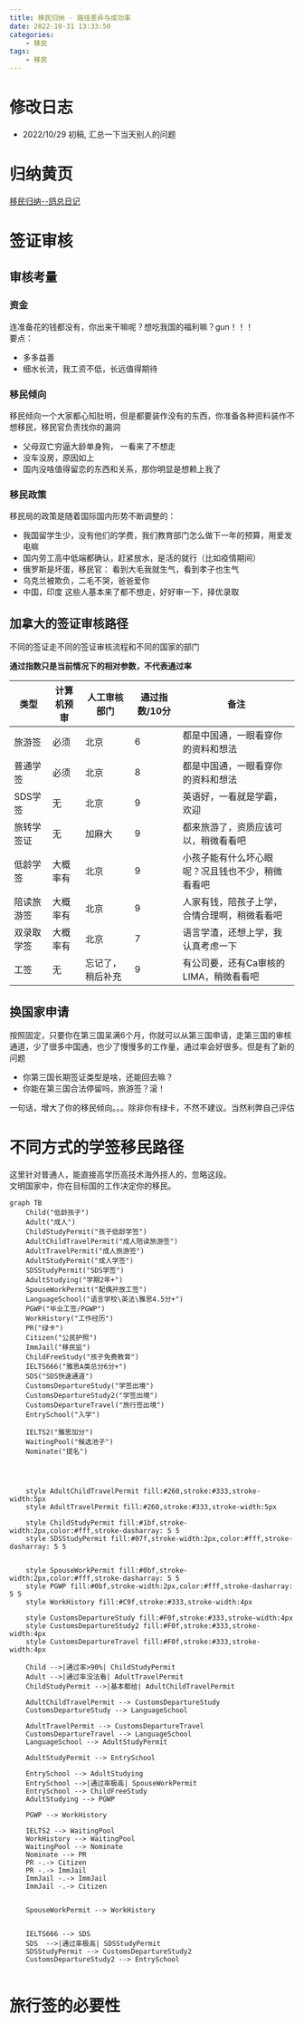 ```yaml
---
title: 移民归纳 - 路径差异与成功率
date: 2022-10-31 13:33:50
categories:
    - 移民
tags:
    - 移民
---
```

<!-- toc -->

# 修改日志
* 2022/10/29 初稿, 汇总一下当天别人的问题

# 归纳黄页
[移民归纳--鸽总日记](/2022/10/28/imm-geziwang-roadmap/)


# 签证审核

## 审核考量


### 资金
连准备花的钱都没有，你出来干嘛呢？想吃我国的福利嘛？gun！！！  
要点：
- 多多益善
- 细水长流，我工资不低，长远值得期待

### 移民倾向
移民倾向一个大家都心知肚明，但是都要装作没有的东西，你准备各种资料装作不想移民，移民官负责找你的漏洞
- 父母双亡穷逼大龄单身狗， 一看来了不想走
- 没车没房，原因如上
- 国内没啥值得留恋的东西和关系，那你明显是想赖上我了

### 移民政策
移民局的政策是随着国际国内形势不断调整的：

- 我国留学生少，没有他们的学费，我们教育部门怎么做下一年的预算，用爱发电嘛
- 国内劳工高中低端都确认，赶紧放水，是活的就行（比如疫情期间）
- 俄罗斯是坏蛋，移民官： 看到大毛我就生气，看到孝子也生气
- 乌克兰被欺负，二毛不哭，爸爸爱你
- 中国，印度 这些人基本来了都不想走，好好审一下，择优录取


## 加拿大的签证审核路径

不同的签证走不同的签证审核流程和不同的国家的部门

**通过指数只是当前情况下的相对参数，不代表通过率**

| 类型 | 计算机预审 | 人工审核部门 | 通过指数/10分 | 备注 |
| --- | --- | --- | --- | ---|
| 旅游签 | 必须 | 北京 | 6 |都是中国通，一眼看穿你的资料和想法 |
| 普通学签 | 必须 | 北京 | 8 |都是中国通，一眼看穿你的资料和想法 |
| SDS学签 | 无 | 北京 | 9 | 英语好，一看就是学霸，欢迎 |
| 旅转学签证 | 无 | 加麻大 | 9 | 都来旅游了，资质应该可以，稍微看看吧 |
| 低龄学签 | 大概率有 | 北京 | 9 |小孩子能有什么坏心眼呢？况且钱也不少，稍微看看吧 |
| 陪读旅游签 | 大概率有 | 北京 | 9 |人家有钱，陪孩子上学，合情合理啊，稍微看看吧 |
| 双录取学签 | 大概率有 | 北京 | 7 |语言学渣，还想上学，我认真考虑一下 |
| 工签 | 无 | 忘记了，稍后补充 | 9 |有公司要，还有Ca审核的LIMA，稍微看看吧 |


## 换国家申请
按照固定，只要你在第三国呆满6个月，你就可以从第三国申请，走第三国的审核通道，少了很多中国通，也少了慢慢多的工作量，通过率会好很多。但是有了新的问题

- 你第三国长期签证类型是啥，还能回去嘛？
- 你能在第三国合法停留吗，旅游签？滚！


一句话，增大了你的移民倾向。。。除非你有绿卡，不然不建议。当然利弊自己评估



# 不同方式的学签移民路径
这里针对普通人，能直接高学历高技术海外捞人的，忽略这段。  
文明国家中，你在目标国的工作决定你的移民。
```mermaid
graph TB
    Child("低龄孩子")
    Adult("成人")
    ChildStudyPermit("孩子低龄学签")
    AdultChildTravelPermit("成人陪读旅游签")
    AdultTravelPermit("成人旅游签")
    AdultStudyPermit("成人学签")
    SDSStudyPermit("SDS学签")
    AdultStudying("学期2年+")
    SpouseWorkPermit("配偶开放工签")
    LanguageSchool("语言学校\英法\雅思4.5分+")
    PGWP("毕业工签/PGWP")
    WorkHistory("工作经历")
    PR("绿卡")
    Citizen("公民护照")
    ImmJail("移民监")
    ChildFreeStudy("孩子免费教育")
    IELTS666("雅思A类总分6分+")
    SDS("SDS快速通道")
    CustomsDepartureStudy("学签出境")
    CustomsDepartureStudy2("学签出境")
    CustomsDepartureTravel("旅行签出境")
    EntrySchool("入学")

    IELTS2("雅思加分")
    WaitingPool("候选池子")
    Nominate("提名")




    style AdultChildTravelPermit fill:#260,stroke:#333,stroke-width:5px
    style AdultTravelPermit fill:#260,stroke:#333,stroke-width:5px

    style ChildStudyPermit fill:#1bf,stroke-width:2px,color:#fff,stroke-dasharray: 5 5
    style SDSStudyPermit fill:#07f,stroke-width:2px,color:#fff,stroke-dasharray: 5 5


    style SpouseWorkPermit fill:#0bf,stroke-width:2px,color:#fff,stroke-dasharray: 5 5
    style PGWP fill:#0bf,stroke-width:2px,color:#fff,stroke-dasharray: 5 5
    style WorkHistory fill:#C9f,stroke:#333,stroke-width:4px

    style CustomsDepartureStudy fill:#F0f,stroke:#333,stroke-width:4px
    style CustomsDepartureStudy2 fill:#F0f,stroke:#333,stroke-width:4px
    style CustomsDepartureTravel fill:#F0f,stroke:#333,stroke-width:4px

    Child -->|通过率>90%| ChildStudyPermit 
    Adult -->|通过率没法看| AdultTravelPermit 
    ChildStudyPermit -->|基本都给| AdultChildTravelPermit
     
    AdultChildTravelPermit --> CustomsDepartureStudy
    CustomsDepartureStudy --> LanguageSchool

    AdultTravelPermit --> CustomsDepartureTravel
    CustomsDepartureTravel --> LanguageSchool
    LanguageSchool --> AdultStudyPermit

    AdultStudyPermit --> EntrySchool

    EntrySchool --> AdultStudying
    EntrySchool -->|通过率极高| SpouseWorkPermit
    EntrySchool --> ChildFreeStudy
    AdultStudying --> PGWP
    
    PGWP --> WorkHistory

    IELTS2 --> WaitingPool 
    WorkHistory --> WaitingPool
    WaitingPool --> Nominate
    Nominate --> PR
    PR -.-> Citizen
    PR -.-> ImmJail
    ImmJail -.-> ImmJail
    ImmJail -.-> Citizen

    
    SpouseWorkPermit --> WorkHistory
    

    IELTS666 --> SDS
    SDS  -->|通过率极高| SDSStudyPermit
    SDSStudyPermit --> CustomsDepartureStudy2
    CustomsDepartureStudy2 --> EntrySchool


```
# 旅行签的必要性


